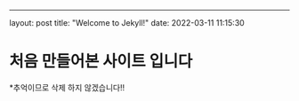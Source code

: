 ---
layout: post
title:  "Welcome to Jekyll!"
date:   2022-03-11 11:15:30

# 처음 만들어본 사이트 입니다
*추억이므로 삭제 하지 않겠습니다!!

